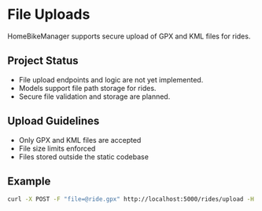 # File Uploads

HomeBikeManager supports secure upload of GPX and KML files for rides.

## Project Status
- File upload endpoints and logic are not yet implemented.
- Models support file path storage for rides.
- Secure file validation and storage are planned.

## Upload Guidelines
- Only GPX and KML files are accepted
- File size limits enforced
- Files stored outside the static codebase

## Example
```bash
curl -X POST -F "file=@ride.gpx" http://localhost:5000/rides/upload -H "Authorization: Bearer <API_KEY>"
```
